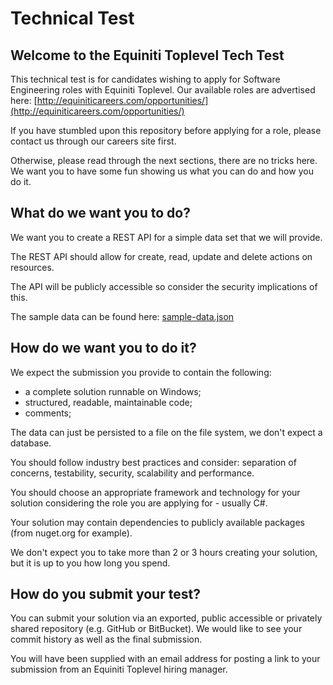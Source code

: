# Technical Test #

## Welcome to the Equiniti Toplevel Tech Test ##
This technical test is for candidates wishing to apply for Software Engineering roles with Equiniti Toplevel. Our available roles are advertised here: [http://equiniticareers.com/opportunities/](http://equiniticareers.com/opportunities/) 

If you have stumbled upon this repository before applying for a role, please contact us through our careers site first.

Otherwise, please read through the next sections, there are no tricks here. We want you to have some fun showing us what you can do and how you do it.

## What do we want you to do? ##
We want you to create a REST API for a simple data set that we will provide.  

The REST API should allow for create, read, update and delete actions on resources.

The API will be publicly accessible so consider the security implications of this.

The sample data can be found here: [sample-data.json](https://github.com/philwebb-equiniti/equiniti-toplevel/blob/master/sample-data.json "sample-data.json")

## How do we want you to do it? ##
We expect the submission you provide to contain the following:

- a complete solution runnable on Windows;
- structured, readable, maintainable code;
- comments;

The data can just be persisted to a file on the file system, we don't expect a database.

You should follow industry best practices and consider: separation of concerns, testability, security, scalability and performance.

You should choose an appropriate framework and technology for your solution considering the role you are applying for - usually C#.

Your solution may contain dependencies to publicly available packages (from nuget.org for example).

We don't expect you to take more than 2 or 3 hours creating your solution, but it is up to you how long you spend.  

## How do you submit your test? ##
You can submit your solution via an exported, public accessible or privately shared repository (e.g. GitHub or BitBucket). We would like to see your commit history as well as the final submission.

You will have been supplied with an email address for posting a link to your submission from an Equiniti Toplevel hiring manager.

